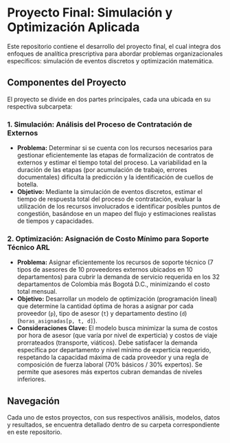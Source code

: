 # Proyecto Final: Simulación y Optimización Aplicada

Este repositorio contiene el desarrollo del proyecto final, el cual integra dos enfoques de analítica prescriptiva para abordar problemas organizacionales específicos: simulación de eventos discretos y optimización matemática.

## Componentes del Proyecto

El proyecto se divide en dos partes principales, cada una ubicada en su respectiva subcarpeta:

### 1. Simulación: Análisis del Proceso de Contratación de Externos

* **Problema:** Determinar si se cuenta con los recursos necesarios para gestionar eficientemente las etapas de formalización de contratos de externos y estimar el tiempo total del proceso. La variabilidad en la duración de las etapas (por acumulación de trabajo, errores documentales) dificulta la predicción y la identificación de cuellos de botella.
* **Objetivo:** Mediante la simulación de eventos discretos, estimar el tiempo de respuesta total del proceso de contratación, evaluar la utilización de los recursos involucrados e identificar posibles puntos de congestión, basándose en un mapeo del flujo y estimaciones realistas de tiempos y capacidades.

### 2. Optimización: Asignación de Costo Mínimo para Soporte Técnico ARL

* **Problema:** Asignar eficientemente los recursos de soporte técnico (7 tipos de asesores de 10 proveedores externos ubicados en 10 departamentos) para cubrir la demanda de servicio requerida en los 32 departamentos de Colombia más Bogotá D.C., minimizando el costo total mensual.
* **Objetivo:** Desarrollar un modelo de optimización (programación lineal) que determine la cantidad óptima de horas a asignar por cada proveedor (`p`), tipo de asesor (`t`) y departamento destino (`d`) (`horas_asignadas[p, t, d]`).
* **Consideraciones Clave:** El modelo busca minimizar la suma de costos por hora de asesor (que varía por nivel de experticia) y costos de viaje prorrateados (transporte, viáticos). Debe satisfacer la demanda específica por departamento y nivel mínimo de experticia requerido, respetando la capacidad máxima de cada proveedor y una regla de composición de fuerza laboral (70% básicos / 30% expertos). Se permite que asesores más expertos cubran demandas de niveles inferiores.

## Navegación

Cada uno de estos proyectos, con sus respectivos análisis, modelos, datos y resultados, se encuentra detallado dentro de su carpeta correspondiente en este repositorio.
